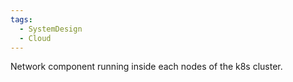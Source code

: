 ```yaml
---
tags:
  - SystemDesign
  - Cloud
---
```

Network component running inside each nodes of the k8s cluster.
